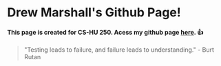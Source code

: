 # **Drew Marshall's** Github Page!

#### This page is created for CS-HU 250. Acess my github page [here](https://github.com/drewmarshallboisestate). 👍

> "Testing leads to failure, and failure leads to understanding." - Burt Rutan
